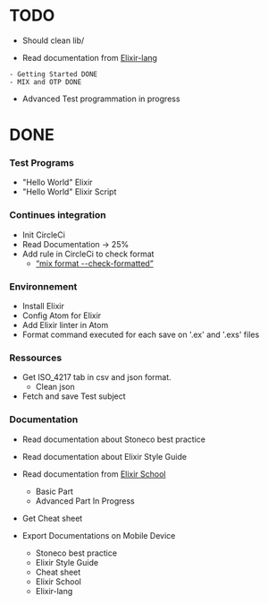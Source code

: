 # TODO

- Should clean lib/

- Read documentation from [Elixir-lang](https://elixir-lang.org/)
<!-- This documentation is much better !! -->
	- Getting Started DONE
	- MIX and OTP DONE

- Advanced Test programmation in progress

# DONE

### Test Programs
- "Hello World" Elixir
- "Hello World" Elixir Script

### Continues integration
- Init CircleCi
- Read Documentation -> 25%
- Add rule in CircleCi to check format
	- [“mix format --check-formatted”](https://hexdocs.pm/mix/Mix.Tasks.Format.html)

### Environnement
- Install Elixir
- Config Atom for Elixir
- Add Elixir linter in Atom
- Format command executed for each save on '.ex' and '.exs' files

### Ressources
- Get ISO_4217 tab in csv and json format.
	- Clean json
- Fetch and save Test subject

### Documentation
- Read documentation about Stoneco best practice
- Read documentation about Elixir Style Guide
- Read documentation from [Elixir School](https://elixirschool.com/en/)
	- Basic Part
	- Advanced Part In Progress

- Get Cheat sheet
- Export Documentations on Mobile Device
	- Stoneco best practice
	- Elixir Style Guide
	- Cheat sheet
	- Elixir School
	- Elixir-lang
